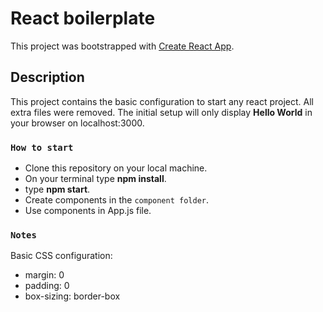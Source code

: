 # React boilerplate

This project was bootstrapped with [Create React App](https://github.com/facebook/create-react-app).

## Description

This project contains the basic configuration to start any react project. All extra files were removed. The initial setup will only display **Hello World** in your browser on localhost:3000.

### `How to start`

- Clone this repository on your local machine.
- On your terminal type **npm install**.
- type **npm start**.
- Create components in the `component folder`.
- Use components in App.js file.

### `Notes`

Basic CSS configuration:

- margin: 0
- padding: 0
- box-sizing: border-box
